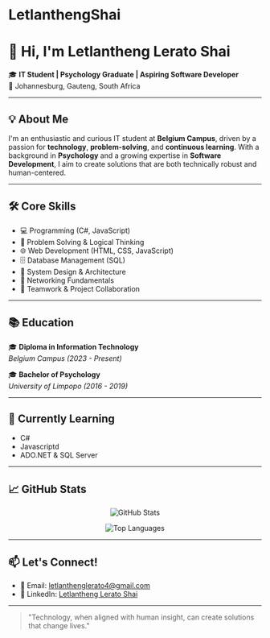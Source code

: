 # LetlanthengShai
# 👋 Hi, I'm Letlantheng Lerato Shai

🎓 **IT Student | Psychology Graduate | Aspiring Software Developer**  
📍 Johannesburg, Gauteng, South Africa

---

## 💡 About Me

I'm an enthusiastic and curious IT student at **Belgium Campus**, driven by a passion for **technology**, **problem-solving**, and **continuous learning**. With a background in **Psychology** and a growing expertise in **Software Development**, I aim to create solutions that are both technically robust and human-centered.

---

## 🛠️ Core Skills

- 💻 Programming (C#, JavaScript)
- 🧠 Problem Solving & Logical Thinking
- 🌐 Web Development (HTML, CSS, JavaScript)
- 🗄️ Database Management (SQL)
- 🧩 System Design & Architecture
- 🔗 Networking Fundamentals
- 🤝 Teamwork & Project Collaboration

---

## 📚 Education

🎓 **Diploma in Information Technology**  
_Belgium Campus (2023 - Present)_

🎓 **Bachelor of Psychology**  
_University of Limpopo (2016 - 2019)_

---

## 🌱 Currently Learning

- C#
- Javascriptd
- ADO.NET & SQL Server

---

## 📈 GitHub Stats

<p align="center">
  <img src="https://github-readme-stats.vercel.app/api?username=LetlanthengShai&show_icons=true&theme=radical" alt="GitHub Stats" />
</p>

<p align="center">
  <img src="https://github-readme-stats.vercel.app/api/top-langs/?username=LetlanthengShai&layout=compact&theme=radical" alt="Top Languages" />
</p>

---

## 📫 Let's Connect!

- 📧 Email: [letlanthenglerato4@gmail.com](mailto:letlanthenglerato4@gmail.com)  
- 💼 LinkedIn: [Letlantheng Lerato Shai](https://www.linkedin.com/in/letlantheng-lerato-shai-18a66a1a4)

---

> "Technology, when aligned with human insight, can create solutions that change lives."

